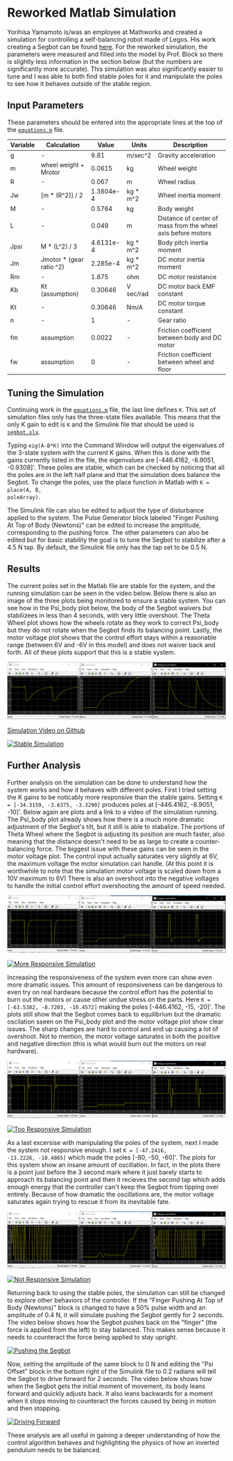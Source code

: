 # Reworked Matlab Simulation
Yorihisa Yamamoto is/was an employee at Mathworks and created a simulation for controlling a self-balancing robot made of Legos. His work creating a Segbot can be found [here](https://www.mathworks.com/matlabcentral/fileexchange/19147-nxtway-gs-self-balancing-two-wheeled-robot-controller-design). For the reworked simulation, the parameters were measured and filled into the model by Prof. Block so there is slightly less information in the section below (but the numbers are significantly more accurate). This simulation was also significantly easier to tune and I was able to both find stable poles for it and manipulate the poles to see how it behaves outside of the stable region.  

## Input Parameters
These parameters should be entered into the appropriate lines at the top of the [<code>equations.m</code>](https://github.com/monk200/Segbot/blob/main/Matlab_Simulation/Reworked%20Simulation%20Files/equations.m) file.  

| Variable | Calculation | Value | Units | Description |
| ----------- | ----------- | -----------| -----------| -----------|
| g | - | 9.81 | m/sec^2 | Gravity acceleration |
| m | wheel weight + Mrotor | 0.0615 | kg | Wheel weight |
| R | - | 0.067 | m | Wheel radius |
| Jw | [m * (R^2)] / 2 | 1.3804e-4 | kg * m^2 | Wheel inertia moment |
| M | - | 0.5764 | kg | Body weight |
| L | - | 0.049 | m | Distance of center of mass from the wheel axis before motors |
| Jpsi | M * (L^2) / 3 | 4.6131e-4 | kg * m^2 | Body pitch inertia moment |
| Jm | Jmotor * (gear ratio ^2) | 2.285e-4 | kg * m^2 | DC motor inertia moment |
| Rm | - | 1.875 | ohm | DC motor resistance |
| Kb | Kt (assumption) | 0.30646 | V sec/rad | DC motor back EMF constant |
| Kt | - | 0.30646 | Nm/A | DC motor torque constant |
| n | - | 1 | - | Gear ratio |
| fm | assumption | 0.0022 | - | Friction coefficient between body and DC motor |
| fw | assumption | 0 | - | Friction coefficient between wheel and floor |

## Tuning the Simulation
Continuing work in the [<code>equations.m</code>](https://github.com/monk200/Segbot/blob/main/Matlab_Simulation/Reworked%20Simulation%20Files/equations.m) file, the last line defines <code>K</code>. This set of simulation files only has the three-state files available. This means that the only K gain to edit is <code>K</code> and the Simulink file that should be used is [<code>segbot.slx</code>](https://github.com/monk200/Segbot/blob/main/Matlab_Simulation/Reworked%20Simulation%20Files/segbot.slx).  

Typing <code>eig(A-B*K)</code> into the Command Window will output the eigenvalues of the 3-state system with the current K gains. When this is done with the gains currently listed in the file, the eigenvalues are [-446.4162, -8.9051, -0.9308]'. These poles are stable, which can be checked by noticing that all the poles are in the left half plane and that the simulation does balance the Segbot. To change the poles, use the place function in Matlab with <code>K = place(A, B, poleArray)</code>.  

The Simulink file can also be edited to adjust the type of disturbance applied to the system. The Pulse Generator block labeled "Finger Pushing At Top of Body (Newtons)" can be edited to increase the amplitude, corresponding to the pushing force. The other parameters can also be edited but for basic stability the goal is to tune the Segbot to stabilize after a 4.5 N tap. By default, the Simulink file only has the tap set to be 0.5 N.  

## Results
The current poles set in the Matlab file are stable for the system, and the running simulation can be seen in the video below. Below there is also an image of the three plots being monitored to ensure a stable system. You can see how in the Psi_body plot below, the body of the Segbot waivers but stabilizees in less than 4 seconds, with very little overshoot. The Theta Wheel plot shows how the wheels rotate as they work to correct Psi_body but they do not rotate when the Segbot finds its balancing point. Lastly, the motor voltage plot shows that the control effort stays within a reasonable range (between 6V and -6V in this model) and does not waiver back and forth. All of these plots support that this is a stable system.  

![Stable Pole Plots](https://github.com/monk200/Segbot/blob/main/Matlab_Simulation/Reworked%20SImulation%20Files/plots.PNG)  

[Simulation Video on Github](https://github.com/monk200/Segbot/blob/main/Matlab_Simulation/Reworked%20SImulation%20Files/Stable%20Poles.mp4)  

[![Stable Simulation](https://i9.ytimg.com/vi/3cc0C4fP93k/mq2.jpg?sqp=COivmoUG&rs=AOn4CLCJ8H2jLm_IbXASKFX4jyyljRI18w)](https://youtu.be/3cc0C4fP93k)  

## Further Analysis
Further analysis on the simulation can be done to understand how the system works and how it behaves with different poles. First I tried setting the K gains to be noticably more responsive than the stable gains. Setting <code>K = [-34.3159, -3.6375, -3.3290]</code> produces poles at [-446.4162, -8.9051, -10]'. Below again are plots and a link to a video of the simulation running. The Psi_body plot already shows how there is a much more dramatic adjustment of the Segbot's tilt, but it still is able to stabalize. The portions of Theta Wheel where the Segbot is adjusting its position are much faster, also meaning that the distance doesn't need to be as large to create a counter-balancing force. The biggest issue with these gains can be seen in the motor voltage plot. The control input actually saturates very slightly at 6V, the maximum voltage the motor simulation can handle. (At this point it is worthwhile to note that the simulation motor voltage is scaled down from a 10V maximum to 6V) There is also an overshoot into the negative voltages to handle the initial control effort overshooting the amount of speed needed.  

![More Responsive Poles Plots](https://github.com/monk200/Segbot/blob/main/Matlab_Simulation/Reworked%20SImulation%20Files/Manipulating%20Poles/more%20responsive.png)  

[![More Responsive Simulation](https://i9.ytimg.com/vi/d-1ndJblGV4/mq2.jpg?sqp=CJSymoUG&rs=AOn4CLDhbV_oiLb7Lkc6tJv4Wer1joIFBQ)](https://youtu.be/d-1ndJblGV4)  

Increasing the responsiveness of the system even more can show even more dramatic issues. This amount of responsiveness can be dangerous to even try on real hardware because the control effort has the potential to burn out the motors or cause other undue stress on the parts. Here <code>K = [-63.5382, -8.7203, -10.4572]</code> making the poles [-446.4162, -15, -20]'. The plots still show that the Segbot comes back to equilibrium but the dramatic oscilation sseen on the Psi_body plot and the motor voltage plot show clear issues. The sharp changes are hard to control and end up causing a lot of overshoot. Not to mention, the motor voltage saturates in both the positive and negative direction (this is what would burn out the motors on real hardware).  

![Too Responsive Poles Plots](https://github.com/monk200/Segbot/blob/main/Matlab_Simulation/Reworked%20SImulation%20Files/Manipulating%20Poles/too%20responsive.png)  

[![Too Responsive Simulation](https://i9.ytimg.com/vi/qGNAavwwsLA/mq2.jpg?sqp=CJSymoUG&rs=AOn4CLBHmMkdnnnPPcbu0SqsS15x4eH_rw)](https://youtu.be/qGNAavwwsLA)  

As a last excersise with manipulating the poles of the system, next I made the system not responsive enough. I set <code>K = [-47.2416, -13.2226, -18.4865]</code> which made the poles [-80, -50, -60]'. The plots for this system show an insane amount of oscillation. In fact, in the plots there is a point just before the 3 second mark where it just barely starts to approach its balancing point and then it recieves the second tap which adds enough energy that the controller can't keep the Segbot from tipping over entirely. Because of how dramatic the oscillations are, the motor voltage saturates again trying to rescue it from its inevitable fate.  

![Not Responsive Poles Plots](https://github.com/monk200/Segbot/blob/main/Matlab_Simulation/Reworked%20SImulation%20Files/Manipulating%20Poles/not%20responsive%20enough.png)  

[![Not Responsive Simulation](https://i9.ytimg.com/vi/98DRiGnAHTE/mq2.jpg?sqp=CJSymoUG&rs=AOn4CLAJN01t3IVaV5EQRfSDflwHPqQEmQ)](https://youtu.be/98DRiGnAHTE)  

Returning back to using the stable poles, the simulation can still be changed to explore other behaviors of the controller. If the "Finger Pushing At Top of Body (Newtons)" block is changed to have a 50% pulse width and an amplitude of 0.4 N, it will simulate pushing the Segbot gently for 2 seconds. The video below shows how the Segbot pushes back on the "finger" (the force is applied from the left) to stay balanced. This makes sense because it needs to counteract the force being applied to stay upright.  

[![Pushing the Segbot](https://i9.ytimg.com/vi/trDw0ImDjyA/mq2.jpg?sqp=CJSymoUG&rs=AOn4CLDj4GD_oKIvsqj5oNDacKADWgLnjw)](https://youtu.be/trDw0ImDjyA)  

Now, setting the amplitude of the same block to 0 N and editing the "Psi Offset" block in the bottom right of the Simulink file to 0.2 radians will tell the Segbot to drive forward for 2 seconds. The video below shows how when the Segbot gets the initial moment of movement, its body leans forward and quickly adjusts back. It also leans backwards for a moment when it stops moving to counteract the forces caused by being in motion and then stopping.  

[![Driving Forward](https://i9.ytimg.com/vi/pj7e5s4WAzk/mq2.jpg?sqp=CJSymoUG&rs=AOn4CLA_n4mxyR3HFyExo9DBc1lfoqnhAQ)](https://youtu.be/pj7e5s4WAzk)  

These analysis are all useful in gaining a deeper understanding of how the control algorithm behaves and highlighting the physics of how an inverted pendulum needs to be balanced.  
